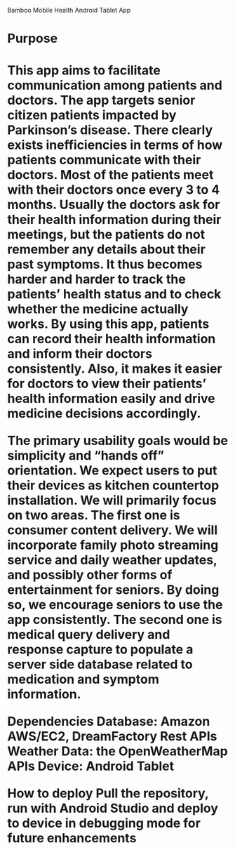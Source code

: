 Bamboo Mobile Health Android Tablet App

<h1>Purpose<h1>
This app aims to facilitate communication among patients and doctors. The app targets senior citizen patients impacted by Parkinson’s disease. There clearly exists inefficiencies in terms of how patients communicate with their doctors. Most of the patients meet with their doctors once every 3 to 4 months. Usually the doctors ask for their health information during their meetings, but the patients do not remember any details about their past symptoms. It thus becomes harder and harder to track the patients’ health status and to check whether the medicine actually works. By using this app, patients can record their health information and inform their doctors consistently. Also, it makes it easier for doctors to view their patients’ health information easily and drive medicine decisions accordingly.

The primary usability goals would be simplicity and “hands off” orientation. We expect users to put their devices as kitchen countertop installation. We will primarily focus on two areas. The first one is consumer content delivery. We will incorporate family photo streaming service and daily weather updates, and possibly other forms of entertainment for seniors. By doing so, we encourage seniors to use the app consistently. The second one is medical query delivery and response capture to populate a server side database related to medication and symptom information.

Dependencies
Database: Amazon AWS/EC2, DreamFactory Rest APIs
Weather Data: the OpenWeatherMap APIs
Device: Android Tablet 

How to deploy
Pull the repository, run with Android Studio and deploy to device in debugging mode for future enhancements